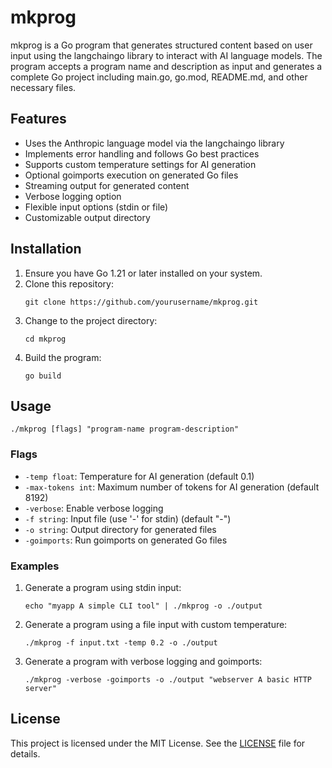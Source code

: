 # mkprog

mkprog is a Go program that generates structured content based on user input using the langchaingo library to interact with AI language models. The program accepts a program name and description as input and generates a complete Go project including main.go, go.mod, README.md, and other necessary files.

## Features

- Uses the Anthropic language model via the langchaingo library
- Implements error handling and follows Go best practices
- Supports custom temperature settings for AI generation
- Optional goimports execution on generated Go files
- Streaming output for generated content
- Verbose logging option
- Flexible input options (stdin or file)
- Customizable output directory

## Installation

1. Ensure you have Go 1.21 or later installed on your system.
2. Clone this repository:
   ```
   git clone https://github.com/yourusername/mkprog.git
   ```
3. Change to the project directory:
   ```
   cd mkprog
   ```
4. Build the program:
   ```
   go build
   ```

## Usage

```
./mkprog [flags] "program-name program-description"
```

### Flags

- `-temp float`: Temperature for AI generation (default 0.1)
- `-max-tokens int`: Maximum number of tokens for AI generation (default 8192)
- `-verbose`: Enable verbose logging
- `-f string`: Input file (use '-' for stdin) (default "-")
- `-o string`: Output directory for generated files
- `-goimports`: Run goimports on generated Go files

### Examples

1. Generate a program using stdin input:
   ```
   echo "myapp A simple CLI tool" | ./mkprog -o ./output
   ```

2. Generate a program using a file input with custom temperature:
   ```
   ./mkprog -f input.txt -temp 0.2 -o ./output
   ```

3. Generate a program with verbose logging and goimports:
   ```
   ./mkprog -verbose -goimports -o ./output "webserver A basic HTTP server"
   ```

## License

This project is licensed under the MIT License. See the [LICENSE](LICENSE) file for details.


